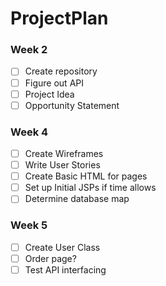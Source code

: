 # ProjectPlan
### Week 2
- [ ] Create repository
- [ ] Figure out API
- [ ] Project Idea 
- [ ] Opportunity Statement

### Week 4
- [ ] Create Wireframes
- [ ] Write User Stories
- [ ] Create Basic HTML for pages
- [ ] Set up Initial JSPs if time allows
- [ ] Determine database map
### Week 5
- [ ] Create User Class
- [ ] Order page?
- [ ] Test API interfacing
